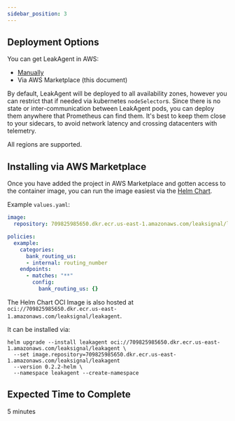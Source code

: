 ```yaml
---
sidebar_position: 3
---
```


## Deployment Options

You can get LeakAgent in AWS:
* [Manually](./)
* Via AWS Marketplace (this document)

By default, LeakAgent will be deployed to all availability zones, however you can restrict that if needed via kubernetes `nodeSelector`s. Since there is no state or inter-communication between LeakAgent pods, you can deploy them anywhere that Prometheus can find them. It's best to keep them close to your sidecars, to avoid network latency and crossing datacenters with telemetry.

All regions are supported.

## Installing via AWS Marketplace

Once you have added the project in AWS Marketplace and gotten access to the container image, you can run the image easiest via the [Helm Chart](./Helm%20Chart).

Example `values.yaml`:

```yaml
image:
  repository: 709825985650.dkr.ecr.us-east-1.amazonaws.com/leaksignal/leakagent

policies:
  example:
    categories:
      bank_routing_us:
      - internal: routing_number
    endpoints:
      - matches: "**"
        config:
          bank_routing_us: {}
```

The Helm Chart OCI Image is also hosted at `oci://709825985650.dkr.ecr.us-east-1.amazonaws.com/leaksignal/leakagent`.

It can be installed via:
```
helm upgrade --install leakagent oci://709825985650.dkr.ecr.us-east-1.amazonaws.com/leaksignal/leakagent \
  --set image.repository=709825985650.dkr.ecr.us-east-1.amazonaws.com/leaksignal/leakagent
  --version 0.2.2-helm \
  --namespace leakagent --create-namespace
```

## Expected Time to Complete

5 minutes

